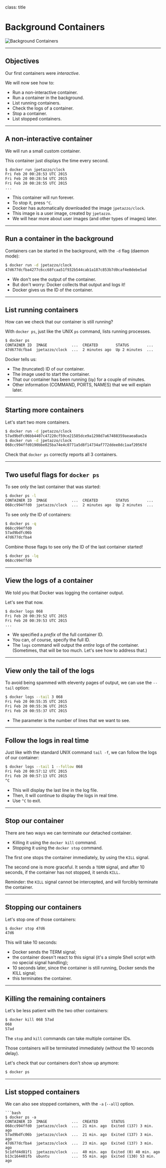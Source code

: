 
class: title

# Background Containers

![Background Containers](Background_Containers/background-containers.jpg)

---

## Objectives

Our first containers were *interactive*.

We will now see how to:

* Run a non-interactive container.
* Run a container in the background.
* List running containers.
* Check the logs of a container.
* Stop a container.
* List stopped containers.

---

## A non-interactive container

We will run a small custom container.

This container just displays the time every second.

```bash
$ docker run jpetazzo/clock
Fri Feb 20 00:28:53 UTC 2015
Fri Feb 20 00:28:54 UTC 2015
Fri Feb 20 00:28:55 UTC 2015
...
```

* This container will run forever.
* To stop it, press `^C`.
* Docker has automatically downloaded the image `jpetazzo/clock`.
* This image is a user image, created by `jpetazzo`.
* We will hear more about user images (and other types of images) later.

---

## Run a container in the background

Containers can be started in the background, with the `-d` flag (daemon mode):

```bash
$ docker run -d jpetazzo/clock
47d677dcfba4277c6cc68fcaa51f932b544cab1a187c853b7d0caf4e8debe5ad
```

* We don't see the output of the container.
* But don't worry: Docker collects that output and logs it!
* Docker gives us the ID of the container.

---

## List running containers

How can we check that our container is still running?

With `docker ps`, just like the UNIX `ps` command, lists running processes.

```bash
$ docker ps
CONTAINER ID  IMAGE           ...  CREATED        STATUS        ...
47d677dcfba4  jpetazzo/clock  ...  2 minutes ago  Up 2 minutes  ...
```

Docker tells us:

* The (truncated) ID of our container.
* The image used to start the container.
* That our container has been running (`Up`) for a couple of minutes.
* Other information (COMMAND, PORTS, NAMES) that we will explain later.

---

## Starting more containers

Let's start two more containers.

```bash
$ docker run -d jpetazzo/clock
57ad9bdfc06bb4407c47220cf59ce21585dce9a1298d7a67488359aeaea8ae2a
$ docker run -d jpetazzo/clock
068cc994ffd0190bbe025ba74e4c0771a5d8f14734af772ddee8dc1aaf20567d
```

Check that `docker ps` correctly reports all 3 containers.

---

## Two useful flags for `docker ps`

To see only the last container that was started:

```bash
$ docker ps -l
CONTAINER ID  IMAGE           ...  CREATED        STATUS        ...
068cc994ffd0  jpetazzo/clock  ...  2 minutes ago  Up 2 minutes  ...
```

To see only the ID of containers:

```bash
$ docker ps -q
068cc994ffd0
57ad9bdfc06b
47d677dcfba4
```

Combine those flags to see only the ID of the last container started!

```bash
$ docker ps -lq
068cc994ffd0
```

---

## View the logs of a container

We told you that Docker was logging the container output.

Let's see that now.

```bash
$ docker logs 068
Fri Feb 20 00:39:52 UTC 2015
Fri Feb 20 00:39:53 UTC 2015
...
```

* We specified a *prefix* of the full container ID.
* You can, of course, specify the full ID.
* The `logs` command will output the *entire* logs of the container.
  <br/>(Sometimes, that will be too much. Let's see how to address that.)

---

## View only the tail of the logs

To avoid being spammed with eleventy pages of output,
we can use the `--tail` option:

```bash
$ docker logs --tail 3 068
Fri Feb 20 00:55:35 UTC 2015
Fri Feb 20 00:55:36 UTC 2015
Fri Feb 20 00:55:37 UTC 2015
```

* The parameter is the number of lines that we want to see.

---

## Follow the logs in real time

Just like with the standard UNIX command `tail -f`, we can
follow the logs of our container:

```bash
$ docker logs --tail 1 --follow 068
Fri Feb 20 00:57:12 UTC 2015
Fri Feb 20 00:57:13 UTC 2015
^C
```

* This will display the last line in the log file.
* Then, it will continue to display the logs in real time.
* Use `^C` to exit.

---

## Stop our container

There are two ways we can terminate our detached container.

* Killing it using the `docker kill` command.
* Stopping it using the `docker stop` command.

The first one stops the container immediately, by using the
`KILL` signal.

The second one is more graceful. It sends a `TERM` signal,
and after 10 seconds, if the container has not stopped, it
sends `KILL.`

Reminder: the `KILL` signal cannot be intercepted, and will
forcibly terminate the container.

---

## Stopping our containers

Let's stop one of those containers:

```bash
$ docker stop 47d6
47d6
```

This will take 10 seconds:

* Docker sends the TERM signal;
* the container doesn't react to this signal
  (it's a simple Shell script with no special
  signal handling);
* 10 seconds later, since the container is still
  running, Docker sends the KILL signal;
* this terminates the container.

---

## Killing the remaining containers

Let's be less patient with the two other containers:

```bash
$ docker kill 068 57ad
068
57ad
```

The `stop` and `kill` commands can take multiple container IDs.

Those containers will be terminated immediately (without
the 10 seconds delay).

Let's check that our containers don't show up anymore:

```bash
$ docker ps
```

---

## List stopped containers

We can also see stopped containers, with the `-a` (`--all`) option.

    ```bash
    $ docker ps -a
    CONTAINER ID  IMAGE           ...  CREATED      STATUS
    068cc994ffd0  jpetazzo/clock  ...  21 min. ago  Exited (137) 3 min. ago
    57ad9bdfc06b  jpetazzo/clock  ...  21 min. ago  Exited (137) 3 min. ago
    47d677dcfba4  jpetazzo/clock  ...  23 min. ago  Exited (137) 3 min. ago
    5c1dfd4d81f1  jpetazzo/clock  ...  40 min. ago  Exited (0) 40 min. ago
    b13c164401fb  ubuntu          ...  55 min. ago  Exited (130) 53 min. ago
